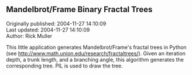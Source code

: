 ## Mandelbrot/Frame Binary Fractal Trees  
Originally published: 2004-11-27 14:10:09  
Last updated: 2004-11-27 14:10:09  
Author: Rick Muller  
  
This little application generates Mandelbrot/Frame's fractal trees in Python (see http://www.math.union.edu/research/fractaltrees/). Given an iteration depth, a trunk length, and a branching angle, this algorithm generates the corresponding tree. PIL is used to draw the tree.